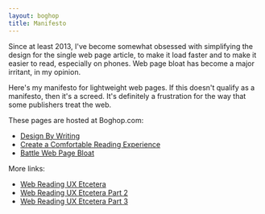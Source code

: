```yaml
---
layout: boghop
title: Manifesto
---
```


Since at least 2013, I've become somewhat obsessed with simplifying the design for the single web page article, to make it load faster and to make it easier to read, especially on phones. Web page bloat has become a major irritant, in my opinion.

Here's my manifesto for lightweight web pages. If this doesn't qualify as a manifesto, then it's a screed. It's definitely a frustration for the way that some publishers treat the web.

These pages are hosted at Boghop.com:

* [Design By Writing](http://boghop.com/design-by-writing.html)
* [Create a Comfortable Reading Experience](http://boghop.com/create-a-comfortable-reading-experience.html) 
* [Battle Web Page Bloat](http://boghop.com/battle-web-page-bloat.html)

More links:

* [Web Reading UX Etcetera](http://boghop.com/web-reading-ux-etcetera.html)
* [Web Reading UX Etcetera Part 2](http://boghop.com/web-reading-ux-etcetera-part-2.html)
* [Web Reading UX Etcetera Part 3](http://boghop.com/web-reading-ux-etcetera-part-3.html)

